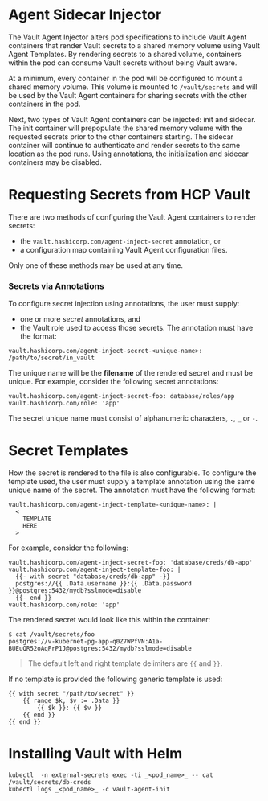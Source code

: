 # Agent Sidecar Injector
The Vault Agent Injector alters pod specifications to include Vault Agent containers that render Vault secrets to a shared memory volume using
Vault Agent Templates. By rendering secrets to a shared volume, containers within the pod can consume Vault secrets without being Vault aware.

At a minimum, every container in the pod will be configured to mount a shared memory volume. This volume is mounted to `/vault/secrets` and will be used by the Vault Agent containers for sharing secrets with the other containers in the pod.

Next, two types of Vault Agent containers can be injected: init and sidecar. The init container will prepopulate the shared memory volume with the requested secrets prior to the other containers starting. The sidecar container will continue to authenticate and render secrets to the same location as the pod runs. Using annotations, the initialization and sidecar containers may be disabled.

# Requesting Secrets from HCP Vault
There are two methods of configuring the Vault Agent containers to render secrets:
  - the `vault.hashicorp.com/agent-inject-secret` annotation, or
  - a configuration map containing Vault Agent configuration files.
  
Only one of these methods may be used at any time.

### Secrets via Annotations
To configure secret injection using annotations, the user must supply:
 - one or more _secret_ annotations, and
 - the Vault role used to access those secrets.
The annotation must have the format:

`vault.hashicorp.com/agent-inject-secret-<unique-name>: /path/to/secret/in_vault`

The unique name will be the **filename** of the rendered secret and must be unique. 
For example, consider the following secret annotations:
```
vault.hashicorp.com/agent-inject-secret-foo: database/roles/app
vault.hashicorp.com/role: 'app'
```
The secret unique name must consist of alphanumeric characters, `.`, `_` or `-`.

# Secret Templates
How the secret is rendered to the file is also configurable. To configure the template used, the user must supply a template annotation using the same unique name of the secret. The annotation must have the following format:
```
vault.hashicorp.com/agent-inject-template-<unique-name>: |
  <
    TEMPLATE
    HERE
  >

```
For example, consider the following:
```
vault.hashicorp.com/agent-inject-secret-foo: 'database/creds/db-app'
vault.hashicorp.com/agent-inject-template-foo: |
  {{- with secret "database/creds/db-app" -}}
  postgres://{{ .Data.username }}:{{ .Data.password }}@postgres:5432/mydb?sslmode=disable
  {{- end }}
vault.hashicorp.com/role: 'app'
```
The rendered secret would look like this within the container:
```
$ cat /vault/secrets/foo
postgres://v-kubernet-pg-app-q0Z7WPfVN:A1a-BUEuQR52oAqPrP1J@postgres:5432/mydb?sslmode=disable
```
> The default left and right template delimiters are `{{` and `}}`.

If no template is provided the following generic template is used:
```
{{ with secret "/path/to/secret" }}
    {{ range $k, $v := .Data }}
        {{ $k }}: {{ $v }}
    {{ end }}
{{ end }}
```

# Installing Vault with Helm

```
kubectl  -n external-secrets exec -ti _<pod_name>_ -- cat /vault/secrets/db-creds
kubectl logs _<pod_name>_ -c vault-agent-init
```
